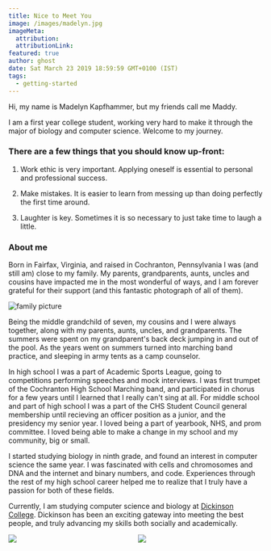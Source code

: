 ```yaml
---
title: Nice to Meet You  
image: /images/madelyn.jpg
imageMeta:
  attribution:
  attributionLink:
featured: true
author: ghost
date: Sat March 23 2019 18:59:59 GMT+0100 (IST)
tags:
  - getting-started
---
```


Hi, my name is Madelyn Kapfhammer, but my friends call me Maddy. 

I am a first year college student, working very hard to make it through the major of biology and computer science. Welcome to my journey. 


### There are a few things that you should know up-front:

1. Work ethic is very important. Applying oneself is essential to personal and professional success.

1. Make mistakes. It is easier to learn from messing up than doing perfectly the first time around. 

1. Laughter is key. Sometimes it is so necessary to just take time to laugh a little.

### About me
Born in Fairfax, Virginia, and raised in Cochranton, Pennsylvania I was (and still am) close to my family. My parents, grandparents, aunts, uncles and cousins have impacted me in the most wonderful of ways, and I am forever grateful for their support (and this fantastic photograph of all of them). 

![family picture](/images/family.jpg)

Being the middle grandchild of seven, my cousins and I were always together, along with my parents, aunts, uncles, and grandparents. The summers were spent on my grandparent's back deck jumping in and out of the pool. As the years went on summers turned into marching band practice, and sleeping in army tents as a camp counselor. 

In high school I was a part of Academic Sports League, going to competitions performing speeches and mock interviews. I was first trumpet of the Cochranton High School Marching band, and participated in chorus for a few years until I learned that I really can't sing at all. For middle school and part of high school I was a part of the CHS Student Council general membership until recieving an officer position as a junior, and the presidency my senior year. I loved being a part of yearbook, NHS, and prom committee. I loved being able to make a change in my school and my community, big or small. 

I started studying biology in ninth grade, and found an interest in computer science the same year. I was fascinated with cells and chromosomes and DNA and the internet and binary numbers, and code. Experiences through the rest of my high school career helped me to realize that I truly have a passion for both of these fields.  

Currently, I am studying computer science and biology at [Dickinson College](www.dickinson.edu). Dickinson has been an exciting gateway into meeting the best people, and truly advancing my skills both socially and academically. 


<div style="display:flex">
     <div style="flex:1;padding-right:5px;">
          <img src="[images/biology.jpg]">
     </div>
     <div style="flex:1;padding-left:5px;">
          <img src="[images/computerScience.jpg]">
     </div>
</div>